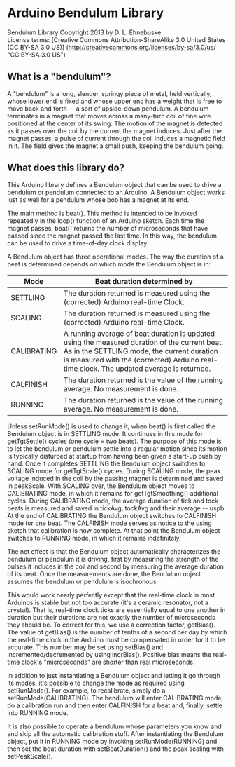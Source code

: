 # Arduino Bendulum Library

Bendulum Library Copyright 2013 by D. L. Ehnebuske  
License terms: [Creative Commons Attribution-ShareAlike 3.0 United States (CC BY-SA 3.0 US)]
(http://creativecommons.org/licenses/by-sa/3.0/us/ "CC BY-SA 3.0 US")

## What is a "bendulum"?

A "bendulum" is a long, slender, springy piece of metal, held vertically, whose lower end is fixed and whose upper 
end has a weight that is free to move back and forth -- a sort of upside-down pendulum. A bendulum terminates in a 
magnet that moves across a many-turn coil of fine wire positioned at the center of its swing. The motion of the magnet 
is detected as it passes over the coil by the current the magnet induces. Just after the magnet passes, a pulse of 
current through the coil induces a magnetic field in it. The field gives the magnet a small push, keeping the bendulum 
going. 

## What does this library do?

This Arduino library defines a Bendulum object that can be used to drive a bendulum or pendulum connected to an
Arduino. A Bendulum object works just as well for a pendulum whose bob has a magnet at its end.

The main method is beat(). This method is intended to be invoked repeatedly in the loop() function of an Arduino sketch.
Each time the magnet passes, beat() returns the number of microseconds that have passed since the magnet passed the
last time. In this way, the bendulum can be used to drive a time-of-day clock display.

A Bendulum object has three operational modes. The way the duration of a beat is determined depends on which mode the 
Bendulum object is in:

| Mode        | Beat duration determined by                                                                  |
|------------ | -------------------------------------------------------------------------------------------- |
| SETTLING    | The duration returned is measured using the (corrected) Arduino real-time Clock.             |
| SCALING     | The duration returned is measured using the (corrected) Arduino real-time Clock.             |
| CALIBRATING | A running average of beat duration is updated using the measured duration of the current beat. As in the SETTLING mode, the current duration is measured with the (corrected) Arduino real-time clock. The updated average is returned.|
| CALFINISH   | The duration returned is the value of the running average. No measurement is done.           |
| RUNNING     | The duration returned is the value of the running average. No measurement is done.           |

Unless setRunMode() is used to change it, when beat() is first called the Bendulum object is in SETTLING mode. 
It continues in this mode for getTgtSettle() cycles (one cycle = two beats). The purpose of this mode is to let
the bendulum or pendulum settle into a regular motion since its motion is typically disturbed at startup from 
having been given a start-up push by hand. Once it completes SETTLING the Bendulum object switches to SCALING mode 
for getTgtScale() cycles. During SCALING mode, the peak voltage induced in the coil by the passing magnet is 
determined and saved in peakScale. With SCALING over, the Bendulum object moves to CALIBRATING mode, in which it 
remains for getTgtSmoothing() additional cycles. During CALIBRATING mode, the average duration of tick and tock 
beats is measured and saved in tickAvg, tockAvg and their average -- uspb. At the end of CALIBRATING the Bendulum 
object switches to CALFINISH mode for one beat. The CALFINISH mode serves as notice to the using sketch that 
calibration is now complete. At that point the Bendulum object switches to RUNNING mode, in which it remains 
indefinitely.

The net effect is that the Bendulum object automatically characterizes the bendulum or pendulum it is driving,
first by measuring the strength of the pulses it induces in the coil and second by measuring the average duration 
of its beat. Once the measurements are done, the Bendulum object assumes the bendulum or pendulum is isochronous.

This would work nearly perfectly except that the real-time clock in most Arduinos is stable but not too accurate 
(it's a ceramic resonator, not a crystal). That is, real-time clock ticks are essentially equal to one another in 
duration but their durations are not exactly the number of microseconds they should be. To correct for this, we use 
a correction factor, getBias(). The value of getBias() is the number of tenths of a second per day by which the 
real-time clock in the Arduino must be compensated in order for it to be accurate. This number may be set using 
setBias() and incremented/decremented by using incrBias(). Positive bias means the real-time clock's "microseconds" 
are shorter than real microseconds.

In addition to just instantiating a Bendulum object and letting it go through its modes, it's possible to change the
mode as required using setRunMode(). For example, to recalibrate, simply do a setRunMode(CALIBRATING). The bendulum 
will enter CALIBRATING mode, do a calibration run and then enter CALFINISH for a beat and, finally, settle into 
RUNNING mode.

It is also possible to operate a bendulum whose parameters you know and and skip all the automatic calibration
stuff. After instantiating the Bendulum object, put it in RUNNING mode by invoking setRunMode(RUNNING) and then set 
the beat duration with setBeatDuration() and the peak scaling with setPeakScale().
